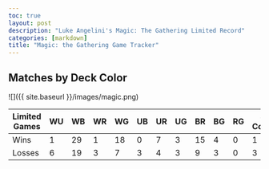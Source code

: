 ```yaml
---
toc: true
layout: post
description: "Luke Angelini's Magic: The Gathering Limited Record"
categories: [markdown]
title: "Magic: the Gathering Game Tracker"
---
```


## Matches by Deck Color

![]({{ site.baseurl }}/images/magic.png)

| Limited Games | WU | WB | WR | WG | UB | UR | UG | BR | BG | RG | 3 Color | Other |
|-|-|-|-|-|-|-|-|-|-|-|-|-|
| Wins | 1 | 29 | 1 | 18 | 0 | 7 | 3 | 15 | 4 | 0 | 1 | 0 |
| Losses | 6 | 19 | 3 | 7 | 3 | 4 | 3 | 9 | 3 | 0 | 3 | 0 |